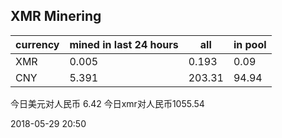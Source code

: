 ## XMR Minering

|currency|mined in last 24 hours|all|in pool|
|---|---|---|---|
|XMR|0.005|0.193|0.09|
|CNY|5.391|203.31|94.94|

今日美元对人民币 6.42	今日xmr对人民币1055.54


2018-05-29 20:50
